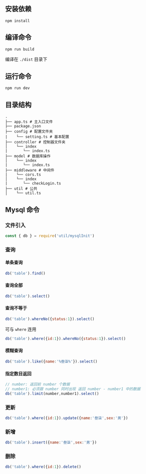 ## 安装依赖

```
npm install
```

## 编译命令

```
npm run build
```

编译在 `./dist` 目录下

## 运行命令

```
npm run dev
```

## 目录结构

```
.
├── app.ts # 主入口文件
├── package.json
├── config # 配置文件夹
|    └── setting.ts # 基本配置
├── controller # 控制器文件夹
│    └── index
|       └── index.ts
├── model # 数据库操作
│    └── index
|       └── index.ts
├── middleware # 中间件
|    └── cors.ts
│    └── index
|       └── checkLogin.ts
├── util # 公共
│    └── util.ts
```

## Mysql 命令

### 文件引入

```js
const { db } = require('util/mysqlInit') 
```

### 查询

#### 单条查询

```js
db('table').find()
```

#### 查询全部

```js
db('table').select()
```

#### 查询不等于

```js
db('table').whereNo({status:1}).select()
```

可与 `where` 连用

```js
db('table').where({id:1}).whereNo({status:1}).select()
```

#### 模糊查询

```js
db('table').like({name:'%叁柒%'}).select()
```

#### 指定数目返回

```js
// number: 返回前 number 个数据
// number1: 必须跟 number 同时出现 返回 number - number1 中的数据
db('table').limit(number,number1).select()
```

### 更新

```js
db('table').where({id:1}).update({name:'叁柒',sex:'男'})
```

### 新增

```js
db('table').insert({name:'叁柒',sex:'男'})
```

### 删除

```js
db('table').where({id:1}).delete()
```